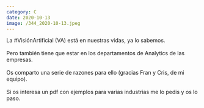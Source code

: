 ```yaml
--- 
category: C 
date: 2020-10-13 
image: /344_2020-10-13.jpeg 
--- 
```


La #VisiónArtificial (VA) está en nuestras vidas, ya lo sabemos.<br><br>Pero también tiene que estar en los departamentos de Analytics de las empresas.<br><br>Os comparto una serie de razones para ello (gracias  Fran y Cris, de mi equipo). <br><br>Si os interesa un pdf con ejemplos para varias industrias me lo pedis y os lo paso.